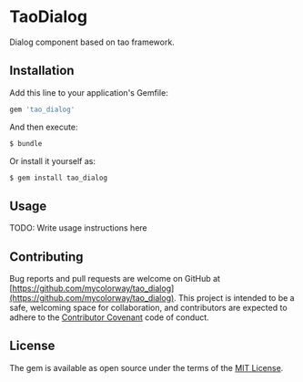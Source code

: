 # TaoDialog
Dialog component based on tao framework.

## Installation
Add this line to your application's Gemfile:

```ruby
gem 'tao_dialog'
```

And then execute:
```bash
$ bundle
```

Or install it yourself as:
```bash
$ gem install tao_dialog
```

## Usage
TODO: Write usage instructions here

## Contributing
Bug reports and pull requests are welcome on GitHub at [https://github.com/mycolorway/tao_dialog](https://github.com/mycolorway/tao_dialog). This project is intended to be a safe, welcoming space for collaboration, and contributors are expected to adhere to the [Contributor Covenant](http://contributor-covenant.org/) code of conduct.

## License
The gem is available as open source under the terms of the [MIT License](http://opensource.org/licenses/MIT).
